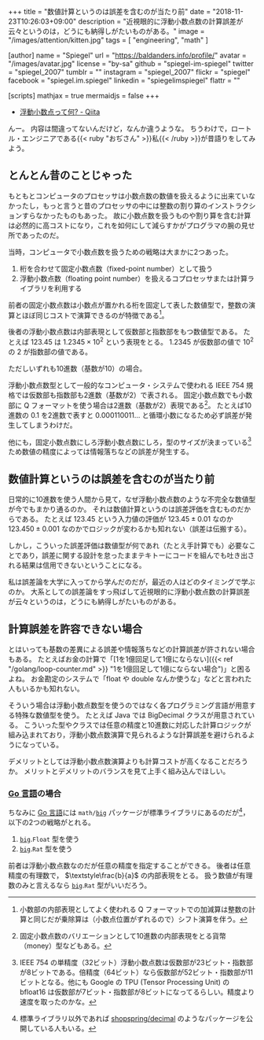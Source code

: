 +++
title = "数値計算というのは誤差を含むのが当たり前"
date = "2018-11-23T10:26:03+09:00"
description = "近視眼的に浮動小数点数の計算誤差が云々というのは，どうにも納得しがたいものがある。"
image = "/images/attention/kitten.jpg"
tags = [ "engineering", "math" ]

[author]
  name      = "Spiegel"
  url       = "https://baldanders.info/profile/"
  avatar    = "/images/avatar.jpg"
  license   = "by-sa"
  github    = "spiegel-im-spiegel"
  twitter   = "spiegel_2007"
  tumblr    = ""
  instagram = "spiegel_2007"
  flickr    = "spiegel"
  facebook  = "spiegel.im.spiegel"
  linkedin  = "spiegelimspiegel"
  flattr    = ""

[scripts]
  mathjax = true
  mermaidjs = false
+++

- [浮動小数点って何? - Qiita](https://qiita.com/angel_p_57/items/24078ba4aa5881805ab2)

んー。
内容は間違ってないんだけど，なんか違うような。
ちうわけで，ロートル・エンジニアである{{< ruby "おぢさん" >}}私{{< /ruby >}}が昔語りをしてみよう。

## とんとん昔のことじゃった

もともとコンピュータのプロセッサは小数点数の数値を扱えるように出来ていなかったし，もっと言うと昔のプロセッサの中には整数の割り算のインストラクションすらなかったものもあった。
故に小数点数を扱うものや割り算を含む計算は必然的に高コストになり，これを如何にして減らすかがプログラマの腕の見せ所であったのだ。

当時，コンピュータで小数点数を扱うための戦略は大まかに2つあった。

1. 桁を合わせて固定小数点数（fixed-point number）として扱う
1. 浮動小数点数（floating point number）を扱えるコプロセッサまたは計算ライブラリを利用する

前者の固定小数点数は小数点が置かれる桁を固定して表した数値型で，整数の演算とほぼ同じコストで演算できるのが特徴である[^fix1]。

[^fix1]: 小数部の内部表現としてよく使われる Q フォーマットでの加減算は整数の計算と同じだが乗除算は（小数点位置がずれるので）シフト演算を伴う。

後者の浮動小数点数は内部表現として仮数部と指数部をもつ数値型である。
たとえば $123.45$ は $1.2345 \times 10^{2}$ という表現をとる。
$1.2345$ が仮数部の値で $10^{2}$ の $2$ が指数部の値である。

ただしいずれも10進数（基数が10）の場合。

浮動小数点数型として一般的なコンピュータ・システムで使われる IEEE 754 規格では仮数部も指数部も2進数（基数が2）で表される。
固定小数点数でも小数部に Q フォーマットを使う場合は2進数（基数が2）表現である[^fix2]。
たとえば10進数の $0.1$ を2進数で表すと $0.000110011\dots$ と循環小数になるため必ず誤差が発生してしまうわけだ。

[^fix2]: 固定小数点数のバリエーションとして10進数の内部表現をとる貨幣（money）型などもある。

他にも，固定小数点数にしろ浮動小数点数にしろ，型のサイズが決まっている[^fpn1] ため数値の精度によっては情報落ちなどの誤差が発生する。

[^fpn1]: IEEE 754 の単精度（32ビット）浮動小数点数は仮数部が23ビット・指数部が8ビットである。倍精度（64ビット）なら仮数部が52ビット・指数部が11ビットとなる。他にも Google の TPU (Tensor Processing Unit) の bfloat16 は仮数部が7ビット・指数部が8ビットになってるらしい。精度より速度を取ったのかな。

## 数値計算というのは誤差を含むのが当たり前

日常的に10進数を使う人間から見て，なぜ浮動小数点数のような不完全な数値型が今でもまかり通るのか。
それは数値計算というのは誤差評価を含むものだからである。
たとえば $123.45$ という入力値の評価が $123.45 \pm 0.01$ なのか $123.450 \pm 0.001$ なのかでロジックが変わるかも知れない（誤差は伝搬する）。

しかし，こういった誤差評価は数値型が何であれ（たとえ手計算でも）必要なことであり，誤差に関する設計を怠ったままテキトーにコードを組んでも吐き出される結果は信用できないということになる。

私は誤差論を大学に入ってから学んだのだが，最近の人はどのタイミングで学ぶのか。
大系としての誤差論をすっ飛ばして近視眼的に浮動小数点数の計算誤差が云々というのは，どうにも納得しがたいものがある。

## 計算誤差を許容できない場合

とはいっても基数の差異による誤差や情報落ちなどの計算誤差が許されない場合もある。
たとえばお金の計算で「[1を1億回足して1億にならない]({{< ref "/golang/loop-counter.md" >}} "1を1億回足して1億にならない場合")」と困るよね。
お金勘定のシステムで「float や double なんか使うな」などと言われた人もいるかも知れない。

そういう場合は浮動小数点数型を使うのではなく各プログラミング言語が用意する特殊な数値型を使う。
たとえば Java では BigDecimal クラスが用意されている。
こういった型やクラスでは任意の精度と10進数に対応した計算ロジックが組み込まれており，浮動小数点数演算で見られるような計算誤差を避けられるようになっている。

デメリットとしては浮動小数点数演算よりも計算コストが高くなることだろうか。
メリットとデメリットのバランスを見て上手く組み込んでほしい。

### [Go 言語]の場合

ちなみに [Go 言語]には `math/`[`big`] パッケージが標準ライブラリにあるのだが[^d1]，以下の2つの戦略がとれる。

[^d1]: 標準ライブラリ以外であれば [shopspring/decimal](https://github.com/shopspring/decimal "shopspring/decimal: Arbitrary-precision fixed-point decimal numbers in go") のようなパッケージを公開している人もいる。

1. [`big`].`Float` 型を使う
1. [`big`].`Rat` 型を使う

前者は浮動小数点数なのだが任意の精度を指定することができる。
後者は任意精度の有理数で， $\textstyle\frac{b}{a}$ の内部表現をとる。
扱う数値が有理数のみと言えるなら [`big`].`Rat` 型がいいだろう。

[Go 言語]: https://golang.org/ "The Go Programming Language"
[`big`]: https://golang.org/pkg/math/big/ "big - The Go Programming Language"
<!-- eof -->
